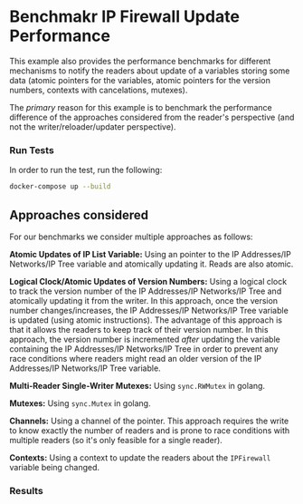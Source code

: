 # Benchmakr IP Firewall Update Performance
This example also provides the performance benchmarks for different mechanisms to notify the readers about update of a variables storing some data (atomic pointers for the variables, atomic pointers for the version numbers, contexts with cancelations, mutexes).

The *primary* reason for this example is to benchmark the performance difference of the approaches considered from the reader's perspective (and not the writer/reloader/updater perspective).

### Run Tests
In order to run the test, run the following:
```sh
docker-compose up --build

```

## Approaches considered

For our benchmarks we consider multiple approaches as follows:

**Atomic Updates of IP List Variable:** Using an pointer to the IP Addresses/IP Networks/IP Tree variable and atomically updating it. Reads are also atomic.

**Logical Clock/Atomic Updates of Version Numbers:** Using a logical clock to track the version number of the IP Addresses/IP Networks/IP Tree and atomically updating it from the writer. In this approach, once the version number changes/increases, the IP Addresses/IP Networks/IP Tree variable is updated (using atomic instructions). The advantage of this approach is that it allows the readers to keep track of their version number. In this approach, the version number is incremented *after* updating the variable containing the IP Addresses/IP Networks/IP Tree in order to prevent any race conditions where readers might read an older version of the IP Addresses/IP Networks/IP Tree variable.

**Multi-Reader Single-Writer Mutexes:** Using `sync.RWMutex` in golang.

**Mutexes:** Using `sync.Mutex` in golang.

**Channels:** Using a channel of the pointer. This approach requires the write to know exactly the number of readers and is prone to race conditions with multiple readers (so it's only feasible for a single reader).

**Contexts:** Using a context to update the readers about the `IPFirewall` variable being changed.

### Results
